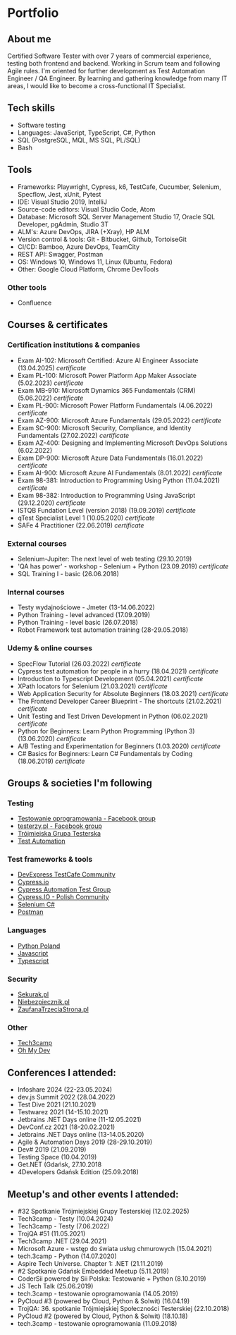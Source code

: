 # Portfolio

## About me
Certified Software Tester with over 7 years of commercial experience, testing both frontend and backend. Working in Scrum team and following Agile rules. I'm oriented for further development as Test Automation Engineer / QA Engineer. By learning and gathering knowledge from many IT areas, I would like to become a cross-functional IT Specialist.

## Tech skills
* Software testing
* Languages: JavaScript, TypeScript, C#, Python
* SQL (PostgreSQL, MQL, MS SQL, PL/SQL)
* Bash

## Tools
* Frameworks: Playwright, Cypress, k6, TestCafe, Cucumber, Selenium, Specflow, Jest, xUnit, Pytest
* IDE: Visual Studio 2019, IntelliJ
* Source-code editors: Visual Studio Code, Atom
* Database: Microsoft SQL Server Management Studio 17, Oracle SQL Developer, pgAdmin, Studio 3T
* ALM's: Azure DevOps, JIRA (+Xray), HP ALM
* Version control & tools: Git - Bitbucket, Github, TortoiseGit
* CI/CD: Bamboo, Azure DevOps, TeamCity
* REST API: Swagger, Postman
* OS: Windows 10, Windows 11, Linux (Ubuntu, Fedora)
* Other: Google Cloud Platform, Chrome DevTools

### Other tools
* Confluence

## Courses & certificates
### Certification institutions & companies
* Exam AI-102: Microsoft Certified: Azure AI Engineer Associate (13.04.2025) _certificate_
* Exam PL-100: Microsoft Power Platform App Maker Associate (5.02.2023) _certificate_
* Exam MB-910: Microsoft Dynamics 365 Fundamentals (CRM) (5.06.2022) _certificate_
* Exam PL-900: Microsoft Power Platform Fundamentals (4.06.2022) _certificate_
* Exam AZ-900: Microsoft Azure Fundamentals (29.05.2022) _certificate_
* Exam SC-900: Microsoft Security, Compliance, and Identity Fundamentals (27.02.2022) _certificate_
* Exam AZ-400: Designing and Implementing Microsoft DevOps Solutions (6.02.2022)
* Exam DP-900: Microsoft Azure Data Fundamentals (16.01.2022) _certificate_
* Exam AI-900: Microsoft Azure AI Fundamentals (8.01.2022) _certificate_
* Exam 98-381: Introduction to Programming Using Python (11.04.2021) _certificate_
* Exam 98-382: Introduction to Programming Using JavaScript (29.12.2020) _certificate_
* ISTQB Fundation Level (version 2018) (19.09.2019) _certificate_
* qTest Specialist Level 1 (10.05.2020) _certificate_
* SAFe 4 Practitioner (22.06.2019) _certificate_

### External courses
* Selenium-Jupiter: The next level of web testing (29.10.2019)
* 'QA has power' - workshop - Selenium + Python (23.09.2019) _certificate_
* SQL Training I - basic (26.06.2018)

### Internal courses
* Testy wydajnościowe - Jmeter (13-14.06.2022)
* Python Training - level advanced (17.09.2019)
* Python Training - level basic (26.07.2018)
* Robot Framework test automation training (28-29.05.2018)

### Udemy & online courses
* SpecFlow Tutorial (26.03.2022) _certificate_
* Cypress test automation for people in a hurry (18.04.2021) _certificate_
* Introduction to Typescript Development (05.04.2021) _certificate_
* XPath locators for Selenium (21.03.2021) _certificate_
* Web Application Security for Absolute Beginners (18.03.2021) _certificate_
* The Frontend Developer Career Blueprint - The shortcuts (21.02.2021) _certificate_
* Unit Testing and Test Driven Development in Python (06.02.2021) _certificate_
* Python for Beginners: Learn Python Programming (Python 3) (13.06.2020) _certificate_
* A/B Testing and Experimentation for Beginners (1.03.2020) _certificate_
* C# Basics for Beginners: Learn C# Fundamentals by Coding (18.06.2019) _certificate_

## Groups & societies I'm following
### Testing
* [Testowanie oprogramowania - Facebook group](https://www.facebook.com/groups/TestowanieOprogramowania/)
* [testerzy.pl -  Facebook group](https://www.facebook.com/testerzy/)
* [Trójmiejska Grupa Testerska](https://www.facebook.com/groups/1499629203641993)
* [Test Automation](https://www.linkedin.com/groups/86204/)

### Test frameworks & tools
* [DevExpress TestCafe Community](https://www.linkedin.com/groups/13862207/)
* [Cypress.io](https://www.linkedin.com/company/cypress.io/)
* [Cypress Automation Test Group](https://www.linkedin.com/groups/12276472/)
* [Cypress.IO - Polish Community](https://www.facebook.com/groups/735338747183458/)
* [Selenium C#](https://www.linkedin.com/groups/4616137/)
* [Postman](https://www.linkedin.com/company/postman-platform/)

### Languages
* [Python Poland](https://www.facebook.com/groups/pythonpl/)
* [Javascript](https://www.linkedin.com/groups/121615/)
* [Typescript](https://www.linkedin.com/groups/4671277/)

### Security
* [Sekurak.pl](https://sekurak.pl/)
* [Niebezpiecznik.pl](https://niebezpiecznik.pl/)
* [ZaufanaTrzeciaStrona.pl](https://www.linkedin.com/company/zaufanatrzeciastrona.pl/)

### Other
* [Tech3camp](https://www.linkedin.com/company/3camp/)
* [Oh My Dev](https://ohmydev.pl/)

## Conferences I attended:
* Infoshare 2024 (22-23.05.2024)
* dev.js Summit 2022 (28.04.2022)
* Test Dive 2021 (21.10.2021)
* Testwarez 2021 (14-15.10.2021)
* Jetbrains .NET Days online (11-12.05.2021)
* DevConf.cz 2021 (18-20.02.2021)
* Jetbrains .NET Days online (13-14.05.2020)
* Agile & Automation Days 2019 (28-29.10.2019)
* Dev# 2019 (21.09.2019)
* Testing Space (10.04.2019)
* Get.NET (Gdańsk, 27.10.2018
* 4Developers Gdańsk Edition (25.09.2018)

## Meetup's and other events I attended:
* #32 Spotkanie Trójmiejskiej Grupy Testerskiej (12.02.2025)
* Tech3camp - Testy (10.04.2024)
* Tech3camp - Testy (7.06.2022)
* TrojQA #51 (11.05.2021)
* Tech3camp .NET (29.04.2021)
* Microsoft Azure - wstęp do świata usług chmurowych (15.04.2021)
* tech.3camp - Python (14.07.2020)
* Aspire Tech Universe. Chapter 1: .NET (21.11.2019)
* #2 Spotkanie Gdańsk Embedded Meetup (5.11.2019)
* CoderSii powered by Sii Polska: Testowanie + Python (8.10.2019)
* JS Tech Talk (25.06.2019)
* tech.3camp - testowanie oprogramowania (14.05.2019)
* PyCloud #3 (powered by Cloud, Python & Solwit) (16.04.19)
* TrojQA: 36. spotkanie Trójmiejskiej Społeczności Testerskiej (22.10.2018)
* PyCloud #2 (powered by Cloud, Python & Solwit) (18.10.18)
* tech.3camp - testowanie oprogramowania (11.09.2018)
